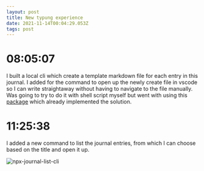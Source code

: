 ```yaml
---
layout: post
title: New typung experience
date: 2021-11-14T00:04:29.053Z
tags: post
---
```


# 08:05:07

I built a local cli which create a template markdown file for each entry in this journal. I added for the command to open up the newly create file in vscode so I can write straightaway without having to navigate to the file manually. Was going to try to do it with shell script myself but went with using this [package](https://www.npmjs.com/package/open) which already implemented the solution.

# 11:25:38

I added a new command to list the journal entries, from which I can choose based on the title and open it up.

![npx-journal-list-cli](../../assets/images/2021-11-14%2011-28-35.2021-11-14%2011_29_37.gif)
